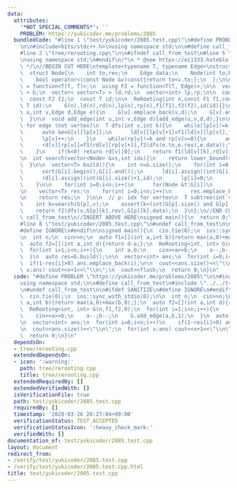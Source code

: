 ```yaml
---
data:
  attributes:
    '*NOT_SPECIAL_COMMENTS*': ''
    PROBLEM: https://yukicoder.me/problems/2085
  bundledCode: "#line 1 \"test/yukicoder/2085.test.cpp\"\n#define PROBLEM \"https://yukicoder.me/problems/2085\"\
    \n\n#include<bits/stdc++.h>\nusing namespace std;\n\n#define call_from_test\n\
    #line 2 \"tree/rerooting.cpp\"\n\n#ifndef call_from_test\n#line 5 \"tree/rerooting.cpp\"\
    \nusing namespace std;\n#endif\n/*\n * @see https://ei1333.hateblo.jp/entry/2018/12/21/004022\n\
    \ */\n//BEGIN CUT HERE\ntemplate<typename T, typename Edge>\nstruct ReRooting{\n\
    \  struct Node{\n    int to,rev;\n    Edge data;\n    Node(int to,Edge data):to(to),data(data){}\n\
    \    bool operator<(const Node &v)const{return to<v.to;};\n  };\n\n  using F1\
    \ = function<T(T, T)>;\n  using F2 = function<T(T, Edge)>;\n\n  vector< vector<Node>\
    \ > G;\n  vector< vector<T> > ld,rd;\n  vector<int> lp,rp;\n\n  const F1 f1;\n\
    \  const F2 f2;\n  const T id;\n\n  ReRooting(int n,const F1 f1,const F2 f2,const\
    \ T id):\n    G(n),ld(n),rd(n),lp(n),rp(n),f1(f1),f2(f2),id(id){}\n\n  void add_edge(int\
    \ u,int v,Edge d,Edge e){\n    G[u].emplace_back(v,d);\n    G[v].emplace_back(u,e);\n\
    \  }\n\n  void add_edge(int u,int v,Edge d){add_edge(u,v,d,d);}\n\n  // k: idx\
    \ for edge (not vertex)\n  T dfs(int v,int k){\n    while(lp[v]!=k and lp[v]<(int)G[v].size()){\n\
    \      auto &e=G[v][lp[v]];\n      ld[v][lp[v]+1]=f1(ld[v][lp[v]],f2(dfs(e.to,e.rev),e.data));\n\
    \      lp[v]++;\n    }\n    while(rp[v]!=k and rp[v]>=0){\n      auto &e=G[v][rp[v]];\n\
    \      rd[v][rp[v]]=f1(rd[v][rp[v]+1],f2(dfs(e.to,e.rev),e.data));\n      rp[v]--;\n\
    \    }\n    if(k<0) return rd[v][0];\n    return f1(ld[v][k],rd[v][k+1]);\n  }\n\
    \n  int search(vector<Node> &vs,int idx){\n    return lower_bound(vs.begin(),vs.end(),Node(idx,vs[0].data))-vs.begin();\n\
    \  }\n\n  vector<T> build(){\n    int n=G.size();\n    for(int i=0;i<n;i++){\n\
    \      sort(G[i].begin(),G[i].end());\n      ld[i].assign((int)G[i].size()+1,id);\n\
    \      rd[i].assign((int)G[i].size()+1,id);\n      lp[i]=0;\n      rp[i]=(int)G[i].size()-1;\n\
    \    }\n\n    for(int i=0;i<n;i++)\n      for(Node &t:G[i])\n        t.rev=search(G[t.to],i);\n\
    \n    vector<T> res;\n    for(int i=0;i<n;i++)\n      res.emplace_back(dfs(i,-1));\n\
    \n    return res;\n  }\n\n  // p: idx for vertex\n  T subtree(int v,int p){\n\
    \    int k=search(G[p],v);\n    assert(k<(int)G[p].size() and G[p][k].to==v);\n\
    \    return f2(dfs(v,G[p][k].rev),G[p][k].data);\n  }\n};\n//END CUT HERE\n#ifndef\
    \ call_from_test\n//INSERT ABOVE HERE\nsigned main(){\n  return 0;\n}\n#endif\n\
    #line 8 \"test/yukicoder/2085.test.cpp\"\n#undef call_from_test\n\n#ifdef SANITIZE\n\
    #define IGNORE\n#endif\n\nsigned main(){\n  cin.tie(0);\n  ios::sync_with_stdio(0);\n\
    \n  int n;\n  cin>>n;\n  auto f1=[](int a,int b){return max(a,0)+max(b,0);};\n\
    \  auto f2=[](int a,int d){return d-a;};\n  ReRooting<int, int> G(n,f1,f2,0);\n\
    \  for(int i=1;i<n;i++){\n    int a,b;\n    cin>>a>>b;\n    a--;b--;\n    G.add_edge(a,b,1);\n\
    \  }\n  auto res=G.build();\n\n  vector<int> ans;\n  for(int i=0;i<n;i++)\n  \
    \  if(1-res[i]>0) ans.emplace_back(i);\n\n  cout<<ans.size()<<\"\\n\";\n  for(int\
    \ x:ans) cout<<x+1<<\"\\n\";\n  cout<<flush;\n  return 0;\n}\n"
  code: "#define PROBLEM \"https://yukicoder.me/problems/2085\"\n\n#include<bits/stdc++.h>\n\
    using namespace std;\n\n#define call_from_test\n#include \"../../tree/rerooting.cpp\"\
    \n#undef call_from_test\n\n#ifdef SANITIZE\n#define IGNORE\n#endif\n\nsigned main(){\n\
    \  cin.tie(0);\n  ios::sync_with_stdio(0);\n\n  int n;\n  cin>>n;\n  auto f1=[](int\
    \ a,int b){return max(a,0)+max(b,0);};\n  auto f2=[](int a,int d){return d-a;};\n\
    \  ReRooting<int, int> G(n,f1,f2,0);\n  for(int i=1;i<n;i++){\n    int a,b;\n\
    \    cin>>a>>b;\n    a--;b--;\n    G.add_edge(a,b,1);\n  }\n  auto res=G.build();\n\
    \n  vector<int> ans;\n  for(int i=0;i<n;i++)\n    if(1-res[i]>0) ans.emplace_back(i);\n\
    \n  cout<<ans.size()<<\"\\n\";\n  for(int x:ans) cout<<x+1<<\"\\n\";\n  cout<<flush;\n\
    \  return 0;\n}\n"
  dependsOn:
  - tree/rerooting.cpp
  extendedDependsOn:
  - icon: ':warning:'
    path: tree/rerooting.cpp
    title: tree/rerooting.cpp
  extendedRequiredBy: []
  extendedVerifiedWith: []
  isVerificationFile: true
  path: test/yukicoder/2085.test.cpp
  requiredBy: []
  timestamp: '2020-03-26 20:27:04+09:00'
  verificationStatus: TEST_ACCEPTED
  verificationStatusIcon: ':heavy_check_mark:'
  verifiedWith: []
documentation_of: test/yukicoder/2085.test.cpp
layout: document
redirect_from:
- /verify/test/yukicoder/2085.test.cpp
- /verify/test/yukicoder/2085.test.cpp.html
title: test/yukicoder/2085.test.cpp
---
```

